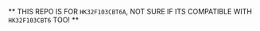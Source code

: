 \*\* THIS REPO IS FOR ``` HK32F103CBT6A ```, NOT SURE IF ITS COMPATIBLE WITH ``` HK32F103CBT6 ``` TOO! \*\*

